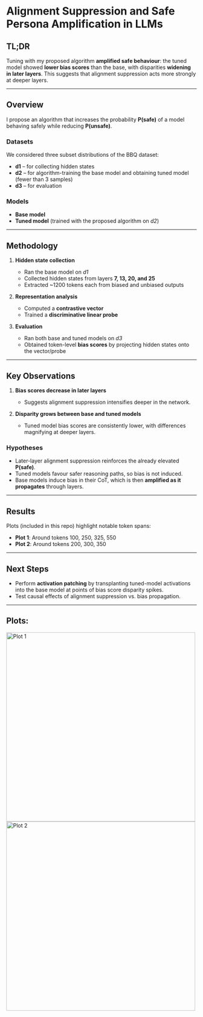 # Alignment Suppression and Safe Persona Amplification in LLMs  

## TL;DR  
Tuning with my proposed algorithm **amplified safe behaviour**: the tuned model showed **lower bias scores** than the base, with disparities **widening in later layers**. This suggests that alignment suppression acts more strongly at deeper layers.  

---

## Overview  
I propose an algorithm that increases the probability **P(safe)** of a model behaving safely while reducing **P(unsafe)**.  

### Datasets  
We considered three subset distributions of the BBQ dataset:  
- **d1** – for collecting hidden states  
- **d2** – for algorithm-training the base model and obtaining tuned model (fewer than 3 samples)  
- **d3** – for evaluation  

### Models  
- **Base model**  
- **Tuned model** (trained with the proposed algorithm on *d2*)  

---

## Methodology  
1. **Hidden state collection**  
   - Ran the base model on *d1*  
   - Collected hidden states from layers **7, 13, 20, and 25**  
   - Extracted ~1200 tokens each from biased and unbiased outputs  

2. **Representation analysis**  
   - Computed a **contrastive vector**  
   - Trained a **discriminative linear probe**  

3. **Evaluation**  
   - Ran both base and tuned models on *d3*  
   - Obtained token-level **bias scores** by projecting hidden states onto the vector/probe  

---

## Key Observations  
1. **Bias scores decrease in later layers**  
   - Suggests alignment suppression intensifies deeper in the network.  

2. **Disparity grows between base and tuned models**  
   - Tuned model bias scores are consistently lower, with differences magnifying at deeper layers.  

### Hypotheses  
- Later-layer alignment suppression reinforces the already elevated **P(safe)**.  
- Tuned models favour safer reasoning paths, so bias is not induced.  
- Base models induce bias in their CoT, which is then **amplified as it propagates** through layers.  

---

## Results  
Plots (included in this repo) highlight notable token spans:  

- **Plot 1**: Around tokens 100, 250, 325, 550  
- **Plot 2**: Around tokens 200, 300, 350  

---

## Next Steps  
- Perform **activation patching** by transplanting tuned-model activations into the base model at points of bias score disparity spikes.  
- Test causal effects of alignment suppression vs. bias propagation.

---

## Plots:
<img src="plots/plot1.png" alt="Plot 1" width="500"/>
<img src="plots/plot2.png" alt="Plot 2" width="500"/>
